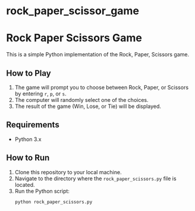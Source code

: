 # rock_paper_scissor_game
# Rock Paper Scissors Game

This is a simple Python implementation of the Rock, Paper, Scissors game.

## How to Play

1. The game will prompt you to choose between Rock, Paper, or Scissors by entering `r`, `p`, or `s`.
2. The computer will randomly select one of the choices.
3. The result of the game (Win, Lose, or Tie) will be displayed.

## Requirements

- Python 3.x

## How to Run

1. Clone this repository to your local machine.
2. Navigate to the directory where the `rock_paper_scissors.py` file is located.
3. Run the Python script:
   ```bash
   python rock_paper_scissors.py

